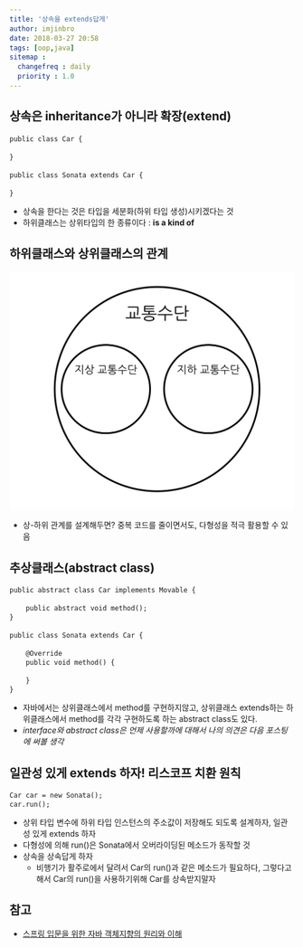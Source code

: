 ```yaml
---
title: '상속을 extends답게'
author: imjinbro
date: 2018-03-27 20:58
tags: [oop,java]
sitemap :
  changefreq : daily
  priority : 1.0
---
```


## 상속은 inheritance가 아니라 확장(extend)
  
```
public class Car {

}

public class Sonata extends Car {

}
```
* 상속을 한다는 것은 타입을 세분화(하위 타입 생성)시키겠다는 것
* 하위클래스는 상위타입의 한 종류이다 : **is a kind of**
  
## 하위클래스와 상위클래스의 관계
![부분집합](/files/extends.png)
* 상-하위 관계를 설계해두면? 중복 코드를 줄이면서도, 다형성을 적극 활용할 수 있음
  
## 추상클래스(abstract class)
  
```
public abstract class Car implements Movable {
    
    public abstract void method();
}

public class Sonata extends Car {

    @Override
    public void method() {
              
    }
}
```

* 자바에서는 상위클래스에서 method를 구현하지않고, 상위클래스 extends하는 하위클래스에서 method를 각각 구현하도록 하는 abstract class도 있다.
* *interface와 abstract class은 언제 사용할까에 대해서 나의 의견은 다음 포스팅에 써볼 생각*      
  
## 일관성 있게 extends 하자! 리스코프 치환 원칙
  
```
Car car = new Sonata();
car.run();
```
* 상위 타입 변수에 하위 타입 인스턴스의 주소값이 저장해도 되도록 설계하자, 일관성 있게 extends 하자
* 다형성에 의해 run()은 Sonata에서 오버라이딩된 메소드가 동작할 것 
* 상속을 상속답게 하자  
  * 비행기가 활주로에서 달려서 Car의 run()과 같은 메소드가 필요하다, 그렇다고해서 Car의 run()을 사용하기위해 Car를 상속받지말자
  
## 참고
* [스프링 입문을 위한 자바 객체지향의 원리와 이해](http://wikibook.co.kr/java-oop-for-spring/)  